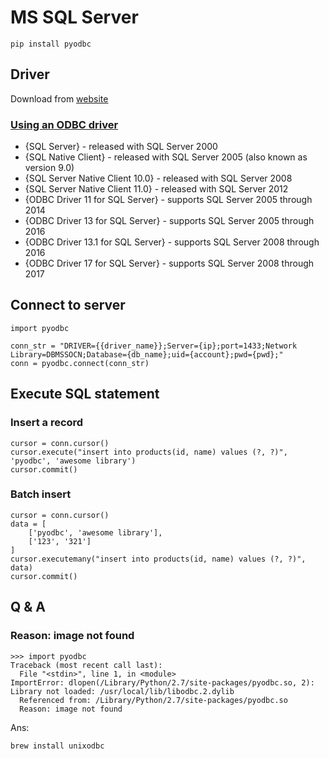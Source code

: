 # MS SQL Server

```
pip install pyodbc
```

## Driver

Download from [website](https://docs.microsoft.com/en-us/sql/connect/odbc/linux-mac/installing-the-microsoft-odbc-driver-for-sql-server?view=sql-server-2017)

### [Using an ODBC driver](https://github.com/mkleehammer/pyodbc/wiki/Connecting-to-SQL-Server-from-Windows)

* {SQL Server} - released with SQL Server 2000
* {SQL Native Client} - released with SQL Server 2005 (also known as version 9.0)
* {SQL Server Native Client 10.0} - released with SQL Server 2008
* {SQL Server Native Client 11.0} - released with SQL Server 2012
* {ODBC Driver 11 for SQL Server} - supports SQL Server 2005 through 2014
* {ODBC Driver 13 for SQL Server} - supports SQL Server 2005 through 2016
* {ODBC Driver 13.1 for SQL Server} - supports SQL Server 2008 through 2016
* {ODBC Driver 17 for SQL Server} - supports SQL Server 2008 through 2017


## Connect to server

```
import pyodbc

conn_str = "DRIVER={{driver_name}};Server={ip};port=1433;Network Library=DBMSSOCN;Database={db_name};uid={account};pwd={pwd};"
conn = pyodbc.connect(conn_str)
```

## Execute SQL statement

### Insert a record

```
cursor = conn.cursor()
cursor.execute("insert into products(id, name) values (?, ?)", 'pyodbc', 'awesome library')
cursor.commit()
```

### Batch insert

```
cursor = conn.cursor()
data = [
    ['pyodbc', 'awesome library'],
    ['123', '321']
]
cursor.executemany("insert into products(id, name) values (?, ?)", data)
cursor.commit()
```


## Q & A

### Reason: image not found

```
>>> import pyodbc
Traceback (most recent call last):
  File "<stdin>", line 1, in <module>
ImportError: dlopen(/Library/Python/2.7/site-packages/pyodbc.so, 2): Library not loaded: /usr/local/lib/libodbc.2.dylib
  Referenced from: /Library/Python/2.7/site-packages/pyodbc.so
  Reason: image not found
```

Ans: 

```
brew install unixodbc  
```
